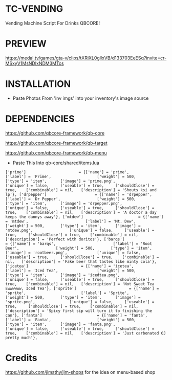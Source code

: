 # TC-VENDING
Vending Machine Script For Drinks QBCORE!

# PREVIEW
https://medal.tv/games/gta-v/clips/tXRiXL0gllxVB/d133703EeESq?invite=cr-MSxyV1MsNDIxNDM3MTcs

# INSTALLATION
- Paste Photos From 'inv imgs' into your inventory's image source

# DEPENDENCIES
https://github.com/qbcore-framework/qb-core

https://github.com/qbcore-framework/qb-target

https://github.com/qbcore-framework/qb-menu

- Paste This Into qb-core/shared/items.lua

`['prime'] 				 	 	 = {['name'] = 'prime', 			  	  		['label'] = 'Prime', 					['weight'] = 500, 		['type'] = 'item', 		['image'] = 'prime.png', 				['unique'] = false, 	['useable'] = true, 	['shouldClose'] = true,	   ['combinable'] = nil,   ['description'] = 'Shouts ksi and lp'},
	['drpepper'] 				 	 = {['name'] = 'drpepper', 			  	  		['label'] = 'Dr Pepper', 				['weight'] = 500, 		['type'] = 'item', 		['image'] = 'drpepper.png', 			['unique'] = false, 	['useable'] = true, 	['shouldClose'] = true,	   ['combinable'] = nil,   ['description'] = 'A doctor a day keeps the dannys away'},
	['mtdew'] 				 	 	 = {['name'] = 'mtdew', 			  	  		['label'] = 'Mt. Dew', 					['weight'] = 500, 		['type'] = 'item', 		['image'] = 'mtdew.png', 				['unique'] = false, 	['useable'] = true, 	['shouldClose'] = true,	   ['combinable'] = nil,   ['description'] = 'Perfect with doritos'},
	['barqs'] 				 	     = {['name'] = 'barqs', 			  	  		['label'] = 'Root Beer', 				['weight'] = 500, 		['type'] = 'item', 		['image'] = 'rootbeer.png', 			['unique'] = false, 	['useable'] = true, 	['shouldClose'] = true,	   ['combinable'] = nil,   ['description'] = 'Fake beer that tastes like minty cola'},
	['icetea'] 				 	     = {['name'] = 'icetea', 			  	  		['label'] = 'Iced Tea', 				['weight'] = 500, 		['type'] = 'item', 		['image'] = 'icedtea.png', 				['unique'] = false, 	['useable'] = true, 	['shouldClose'] = true,	   ['combinable'] = nil,   ['description'] = 'Not Sweet Tea Ewwwwww, Iced Tea'},
	['sprite'] 				 	 	 = {['name'] = 'sprite', 			  	  		['label'] = 'Sprite', 					['weight'] = 500, 		['type'] = 'item', 		['image'] = 'sprite.png', 				['unique'] = false, 	['useable'] = true, 	['shouldClose'] = true,	   ['combinable'] = nil,   ['description'] = 'Spicy first sip will turn it to finishing the can'},
	['fanta'] 				 	 	 = {['name'] = 'fanta', 			  	  		['label'] = 'Fanta', 					['weight'] = 500, 		['type'] = 'item', 		['image'] = 'fanta.png', 				['unique'] = false, 	['useable'] = true, 	['shouldClose'] = true,	   ['combinable'] = nil,   ['description'] = 'Just carbonated OJ pretty much'},`


# Credits 
https://github.com/jimathy/jim-shops for the idea on menu-based shop
